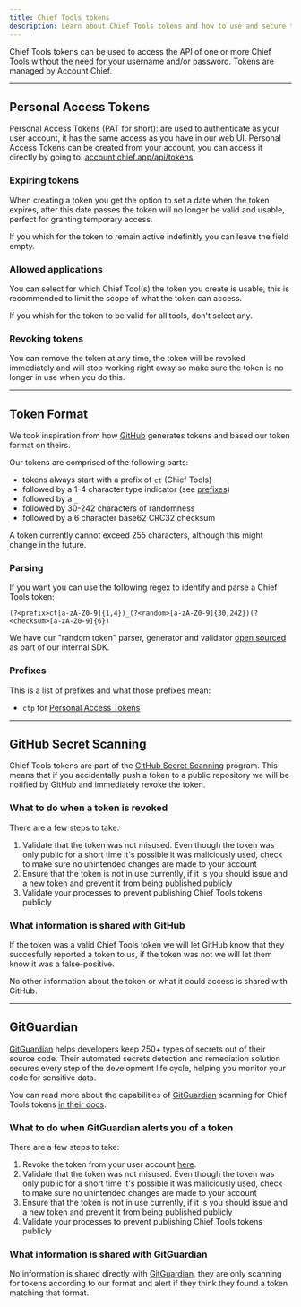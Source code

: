 ```yaml
---
title: Chief Tools tokens
description: Learn about Chief Tools tokens and how to use and secure them.
---
```


Chief Tools tokens can be used to access the API of one or more Chief Tools without the need for your username and/or password. Tokens are managed by Account Chief.

---

## Personal Access Tokens

Personal Access Tokens (PAT for short): are used to authenticate as your user account, it has the same access as you have in our web UI. Personal Access Tokens can be created from your account, you can access it directly by going to: [account.chief.app/api/tokens](https://account.chief.app/api/tokens).

### Expiring tokens

When creating a token you get the option to set a date when the token expires, after this date passes the token will no longer be valid and usable, perfect for granting temporary access.

If you whish for the token to remain active indefinitly you can leave the field empty.

### Allowed applications

You can select for which Chief Tool(s) the token you create is usable, this is recommended to limit the scope of what the token can access.

If you whish for the token to be valid for all tools, don't select any.

### Revoking tokens

You can remove the token at any time, the token will be revoked immediately and will stop working right away so make sure the token is no longer in use when you do this.

---

## Token Format

We took inspiration from how [GitHub](https://github.blog/2021-04-05-behind-githubs-new-authentication-token-formats/) generates tokens and based our token format on theirs.

Our tokens are comprised of the following parts:

- tokens always start with a prefix of `ct` (Chief Tools)
- followed by a 1-4 character type indicator (see [prefixes](#prefixes))
- followed by a `_`
- followed by 30-242 characters of randomness
- followed by a 6 character base62 CRC32 checksum

A token currently cannot exceed 255 characters, although this might change in the future.

### Parsing

If you want you can use the following regex to identify and parse a Chief Tools token: 

```regex
(?<prefix>ct[a-zA-Z0-9]{1,4})_(?<random>[a-zA-Z0-9]{30,242})(?<checksum>[a-zA-Z0-9]{6})
```

We have our "random token" parser, generator and validator [open sourced](https://github.com/chieftools/sdk/blob/02d30fc7be9bfa016fbc3ca267d620b2570318af/src/Helpers/RandomToken.php) as part of our internal SDK.

### Prefixes

This is a list of prefixes and what those prefixes mean:

- `ctp` for [Personal Access Tokens](#personal-access-tokens)

---

## GitHub Secret Scanning

Chief Tools tokens are part of the [GitHub Secret Scanning](https://docs.github.com/en/code-security/secret-scanning/about-secret-scanning) program. This means that if you accidentally push a token to a public repository we will be notified by GitHub and immediately revoke the token. 

### What to do when a token is revoked

There are a few steps to take:

1. Validate that the token was not misused. Even though the token was only public for a short time it's possible it was maliciously used, check to make sure no unintended changes are made to your account
2. Ensure that the token is not in use currently, if it is you should issue and a new token and prevent it from being published publicly
3. Validate your processes to prevent publishing Chief Tools tokens publicly

### What information is shared with GitHub

If the token was a valid Chief Tools token we will let GitHub know that they succesfully reported a token to us, if the token was not we will let them know it was a false-positive.

No other information about the token or what it could access is shared with GitHub.

---

## GitGuardian

[GitGuardian](https://www.gitguardian.com/?ref=chiefdocs) helps developers keep 250+ types of secrets out of their source code. Their automated secrets detection and remediation solution secures every step of the development life cycle, helping you monitor your code for sensitive data.

You can read more about the capabilities of [GitGuardian](https://www.gitguardian.com/?ref=chiefdocs) scanning for Chief Tools tokens [in their docs](https://docs.gitguardian.com/secrets-detection/detectors/specifics/chief_app_key?ref=chiefdocs).

### What to do when GitGuardian alerts you of a token

There are a few steps to take:

1. Revoke the token from your user account [here](https://account.chief.app/api/tokens).
2. Validate that the token was not misused. Even though the token was only public for a short time it's possible it was maliciously used, check to make sure no unintended changes are made to your account
3. Ensure that the token is not in use currently, if it is you should issue and a new token and prevent it from being published publicly
4. Validate your processes to prevent publishing Chief Tools tokens publicly

### What information is shared with GitGuardian

No information is shared directly with [GitGuardian](https://www.gitguardian.com/?ref=chiefdocs), they are only scanning for tokens according to our format and alert if they think they found a token matching that format.
